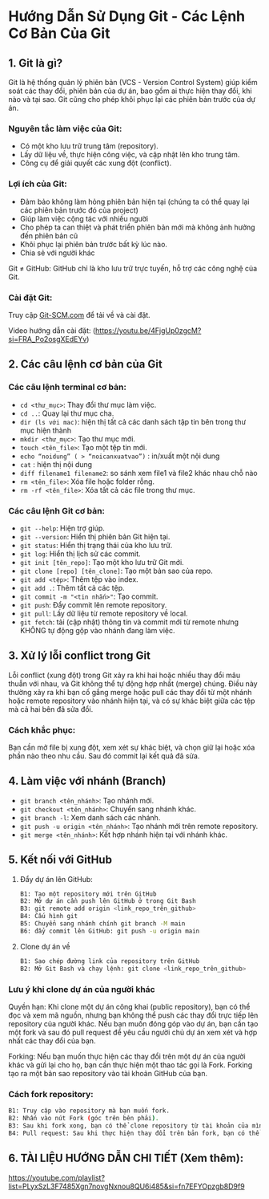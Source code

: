 # Hướng Dẫn Sử Dụng Git - Các Lệnh Cơ Bản Của Git

## 1. Git là gì? 
Git là hệ thống quản lý phiên bản (VCS - Version Control System) giúp kiểm soát các thay đổi, phiên bản của dự án, bao gồm ai thực hiện thay đổi, khi nào và tại sao. Git cũng cho phép khôi phục lại các phiên bản trước của dự án.

### Nguyên tắc làm việc của Git:
- Có một kho lưu trữ trung tâm (repository).
- Lấy dữ liệu về, thực hiện công việc, và cập nhật lên kho trung tâm.
- Công cụ để giải quyết các xung đột (conflict).

### Lợi ích của Git:
- Đảm bảo không làm hỏng phiên bản hiện tại (chúng ta có thể quay lại các phiên bản trước đó của project)
- Giúp làm việc cộng tác với nhiều người
- Cho phép ta can thiệt và phát triển phiên bản mới mà không ảnh hưởng đến phiên bản cũ
- Khôi phục lại phiên bản trước bất kỳ lúc nào.
- Chia sẻ với người khác

Git ≠ GitHub: GitHub chỉ là kho lưu trữ trực tuyến, hỗ trợ các công nghệ của Git.

### Cài đặt Git:
Truy cập [Git-SCM.com](https://git-scm.com) để tải về và cài đặt.

Video hướng dẫn cài đặt: (https://youtu.be/4FjgUp0zgcM?si=FRA_Po2osgXEdEYv)

## 2. Các câu lệnh cơ bản của Git

### Các câu lệnh terminal cơ bản:
- `cd <thư_mục>`: Thay đổi thư mục làm việc.
- `cd ..`: Quay lại thư mục cha.
- `dir (ls với mac)`: hiện thị tất cả các danh sách tập tin bên trong thư mục hiện thành
- `mkdir <thư_mục>`: Tạo thư mục mới.
- `touch <tên_file>`: Tạo một tệp tin mới.
- `echo “noidung” ( > “noicanxuatvao”)` : in/xuất một nội dung
- `cat` : hiện thị nội dung
- `diff filename1 filename2`: so sánh xem file1 và file2 khác nhau chỗ nào
- `rm <tên_file>`: Xóa file hoặc folder rỗng.
- `rm -rf <tên_file>`: Xóa tất cả các file trong thư mục.

### Các câu lệnh Git cơ bản:
- `git --help`: Hiện trợ giúp.
- `git --version`: Hiển thị phiên bản Git hiện tại.
- `git status`: Hiển thị trạng thái của kho lưu trữ.
- `git log`: Hiển thị lịch sử các commit.
- `git init [tên_repo]`: Tạo một kho lưu trữ Git mới.
- `git clone [repo] [tên_clone]`: Tạo một bản sao của repo.
- `git add <tệp>`: Thêm tệp vào index.
- `git add .`: Thêm tất cả các tệp.
- `git commit -m "<tin nhắn>"`: Tạo commit.
- `git push`: Đẩy commit lên remote repository.
- `git pull`: Lấy dữ liệu từ remote repository về local.
- `git fetch`: tải (cập nhật) thông tin và commit mới từ remote nhưng KHÔNG tự động gộp vào nhánh đang làm việc.

## 3. Xử lý lỗi conflict trong Git
Lỗi conflict (xung đột) trong Git xảy ra khi hai hoặc nhiều thay đổi mâu thuẫn với nhau, và Git không thể tự động hợp nhất (merge) chúng. 
Điều này thường xảy ra khi bạn cố gắng merge hoặc pull các thay đổi từ một nhánh hoặc remote repository vào nhánh hiện tại, và có sự khác biệt giữa các tệp mà cả hai bên đã sửa đổi.

### Cách khắc phục:
Bạn cần mở file bị xung đột, xem xét sự khác biệt, và chọn giữ lại hoặc xóa phần nào theo nhu cầu. Sau đó commit lại kết quả đã sửa.

## 4. Làm việc với nhánh (Branch)
- `git branch <tên_nhánh>`: Tạo nhánh mới.
- `git checkout <tên_nhánh>`: Chuyển sang nhánh khác.
- `git branch -l`: Xem danh sách các nhánh.
- `git push -u origin <tên_nhánh>`: Tạo nhánh mới trên remote repository.
- `git merge <tên_nhánh>`: Kết hợp nhánh hiện tại với nhánh khác.

## 5. Kết nối với GitHub
1. Đẩy dự án lên GitHub:
   ```bash
   B1: Tạo một repository mới trên GitHub
   B2: Mở dự án cần push lên GitHub ở trong Git Bash
   B3: git remote add origin <link_repo_trên_github>
   B4: Cấu hình git
   B5: Chuyển sang nhánh chính git branch -M main
   B6: đẩy commit lên GitHub: git push -u origin main
2. Clone dự án về
   ```bash
   B1: Sao chép đường link của repository trên GitHub
   B2: Mở Git Bash và chạy lệnh: git clone <link_repo_trên_github>
### Lưu ý khi clone dự án của người khác
Quyền hạn: Khi clone một dự án công khai (public repository), bạn có thể đọc và xem mã nguồn, nhưng bạn không thể push các thay đổi trực tiếp lên repository của người khác. 
Nếu bạn muốn đóng góp vào dự án, bạn cần tạo một fork và sau đó pull request để yêu cầu người chủ dự án xem xét và hợp nhất các thay đổi của bạn.

Forking: Nếu bạn muốn thực hiện các thay đổi trên một dự án của người khác và gửi lại cho họ, bạn cần thực hiện một thao tác gọi là Fork. Forking tạo ra một bản sao repository vào tài khoản GitHub của bạn.

### Cách fork repository:
```bash
B1: Truy cập vào repository mà bạn muốn fork.
B2: Nhấn vào nút Fork (góc trên bên phải).
B3: Sau khi fork xong, bạn có thể clone repository từ tài khoản của mình và thực hiện thay đổi.
B4: Pull request: Sau khi thực hiện thay đổi trên bản fork, bạn có thể gửi một pull request để yêu cầu người chủ repository hợp nhất (merge) các thay đổi của bạn vào dự án chính.
```

## 6. TÀI LIỆU HƯỚNG DẪN CHI TIẾT (Xem thêm):
https://youtube.com/playlist?list=PLyxSzL3F7485Xgn7novgNxnou8QU6i485&si=fn7EFYOpzgb8D9f9
